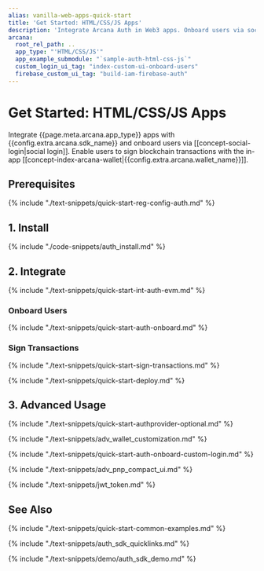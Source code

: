 ```yaml
---
alias: vanilla-web-apps-quick-start
title: 'Get Started: HTML/CSS/JS Apps'
description: 'Integrate Arcana Auth in Web3 apps. Onboard users via social login. Provide instant access to the in-app Arcana wallet for signing transactions.'
arcana:
  root_rel_path: ..
  app_type: "'HTML/CSS/JS'"
  app_example_submodule: "`sample-auth-html-css-js`"
  custom_login_ui_tag: "index-custom-ui-onboard-users"
  firebase_custom_ui_tag: "build-iam-firebase-auth"
---
```


# Get Started: HTML/CSS/JS Apps

Integrate {{page.meta.arcana.app_type}} apps with {{config.extra.arcana.sdk_name}} and onboard users via [[concept-social-login|social login]]. Enable users to sign blockchain transactions with the in-app [[concept-index-arcana-wallet|{{config.extra.arcana.wallet_name}}]].

## Prerequisites

{% include "./text-snippets/quick-start-reg-config-auth.md" %}

## 1. Install

{% include "./code-snippets/auth_install.md" %}

## 2. Integrate

{% include "./text-snippets/quick-start-int-auth-evm.md" %}

### Onboard Users

{% include "./text-snippets/quick-start-auth-onboard.md" %}

### Sign Transactions

{% include "./text-snippets/quick-start-sign-transactions.md" %}

{% include "./text-snippets/quick-start-deploy.md" %}

## 3. Advanced Usage

{% include "./text-snippets/quick-start-authprovider-optional.md" %}

{% include "./text-snippets/adv_wallet_customization.md" %}

{% include "./text-snippets/quick-start-auth-onboard-custom-login.md" %}

{% include "./text-snippets/adv_pnp_compact_ui.md" %}

{% include "./text-snippets/jwt_token.md" %}

## See Also

{% include "./text-snippets/quick-start-common-examples.md" %}

{% include "./text-snippets/auth_sdk_quicklinks.md" %}

{% include "./text-snippets/demo/auth_sdk_demo.md" %}